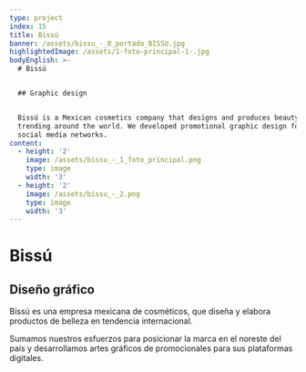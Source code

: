 ```yaml
---
type: project
index: 15
title: Bissú
banner: /assets/bissu_-_0_portada_BISSU.jpg
highlightedImage: /assets/1-foto-principal-1-.jpg
bodyEnglish: >-
  # Bissú


  ## Graphic design


  Bissú is a Mexican cosmetics company that designs and produces beauty products
  trending around the world. We developed promotional graphic design for their
  social media networks.
content:
  - height: '2'
    image: /assets/bissu_-_1_foto_principal.png
    type: image
    width: '3'
  - height: '2'
    image: /assets/bissu_-_2.png
    type: image
    width: '3'
---
```

# Bissú

## Diseño gráfico

Bissú es una empresa mexicana de cosméticos, que diseña y elabora productos de belleza en tendencia internacional. 

Sumamos nuestros esfuerzos para posicionar la marca en el noreste del país y desarrollamos artes gráficos de promocionales para sus plataformas digitales.
